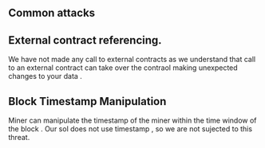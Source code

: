 ## Common attacks

## External contract referencing.

We have not made any call to external contracts as we understand that call to an external contract can take over the contraol making unexpected changes to your data .

## Block Timestamp Manipulation

Miner can manipulate the timestamp of the miner within the time window of the block .
Our sol does not use timestamp , so we are not sujected to this threat.